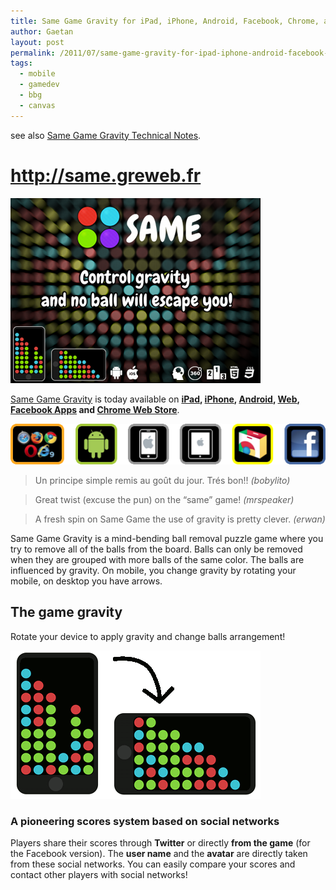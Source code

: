 ```yaml
---
title: Same Game Gravity for iPad, iPhone, Android, Facebook, Chrome, and Web!
author: Gaetan
layout: post
permalink: /2011/07/same-game-gravity-for-ipad-iphone-android-facebook-chrome-and-web/
tags:
  - mobile
  - gamedev
  - bbg
  - canvas
---
```


 [1]: http://blog.greweb.fr/2011/07/same-game-gravity-for-ipad-iphone-android-facebook-chrome-and-web/
 [4]: http://gre.github.io/same-game-gravity
 [5]: http://itunes.apple.com/us/app/same-game-gravity-for-ipad/id446790701
 [6]: http://itunes.apple.com/us/app/same-game-gravity/id445606743
 [7]: http://market.android.com/details?id=fr.gaetanrenaudeau.samegame.free
 [8]: http://gre.github.io/same-game-gravity
 [9]: http://apps.facebook.com/samegamegravity/
 [10]: https://chrome.google.com/webstore/detail/eibjpmiiheipmgfhffjpdmojoagccijb

see also [Same Game Gravity Technical Notes][1].
 
# <http://same.greweb.fr>

![](/images/2011/07/promo.png)


[Same Game Gravity][4] is today available on **[iPad][5], [iPhone][6], [Android][7], [Web][8], [Facebook Apps][9] and [Chrome Web Store][10]**.

![](/images/2011/07/same_platform.png)

> Un principe simple remis au goût du jour. Trés bon!! *(bobylito)*

> Great twist (excuse the pun) on the “same” game! *(mrspeaker)*

> A fresh spin on Same Game the use of gravity is pretty clever. *(erwan)*

Same Game Gravity is a mind-bending ball removal puzzle game where you try to remove all of the balls from the board. Balls can only be removed when they are grouped with more balls of the same color. The balls are influenced by gravity. On mobile, you change gravity by rotating your mobile, on desktop you have arrows.

<!-- more -->

## The game gravity

Rotate your device to apply gravity and change balls arrangement!

![gravity example](/images/2011/07/gravity_exemple.png)



### A pioneering scores system based on social networks

  


Players share their scores through **Twitter** or directly **from the game** (for the Facebook version). The **user name** and the **avatar** are directly taken from these social networks. 
You can easily compare your scores and contact other players with social networks!

